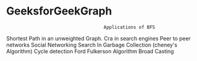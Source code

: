 # GeeksforGeekGraph

                                        Applications of BFS
Shortest Path in an unweighted Graph.
Cra in search engines
Peer to peer networks
Social Networking Search
In Garbage Collection (cheney's Algorithm) 
Cycle detection
Ford Fulkerson Algorithm
Broad Casting